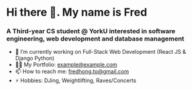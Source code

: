 # Hi there 👋. My name is Fred
### A Third-year CS student @ YorkU interested in software engineering, web development and database management

- 🔭 I’m currently working on Full-Stack Web Development (React JS & Django Python)
- 👨‍💻 My Portfolio: example@example.com
- 📫 How to reach me: fredhong.to@gmail.com
- ⚡ Hobbies: DJing, Weightlifting, Raves/Concerts
